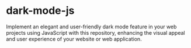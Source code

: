 # dark-mode-js
Implement an elegant and user-friendly dark mode feature in your web projects using JavaScript with this repository, enhancing the visual appeal and user experience of your website or web application.
